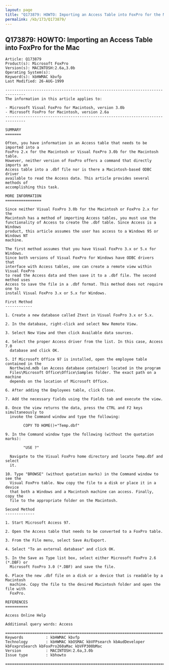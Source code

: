 ```yaml
---
layout: page
title: "Q173879: HOWTO: Importing an Access Table into FoxPro for the Mac"
permalink: /kb/173/Q173879/
---
```


## Q173879: HOWTO: Importing an Access Table into FoxPro for the Mac

	Article: Q173879
	Product(s): Microsoft FoxPro
	Version(s): MACINTOSH:2.6a,3.0b
	Operating System(s): 
	Keyword(s): kbHWMAC kbvfp
	Last Modified: 26-AUG-1999
	
	-------------------------------------------------------------------------------
	The information in this article applies to:
	
	- Microsoft Visual FoxPro for Macintosh, version 3.0b 
	- Microsoft FoxPro for Macintosh, version 2.6a 
	-------------------------------------------------------------------------------
	
	SUMMARY
	=======
	
	Often, you have information in an Access table that needs to be imported into a
	FoxPro 2.x for the Macintosh or Visual FoxPro 3.0b for the Macintosh table.
	However, neither version of FoxPro offers a command that directly imports an
	Access table into a .dbf file nor is there a Macintosh-based ODBC driver
	available to read the Access data. This article provides several methods of
	accomplishing this task.
	
	MORE INFORMATION
	================
	
	Since neither Visual FoxPro 3.0b for the Macintosh or FoxPro 2.x for the
	Macintosh has a method of importing Access tables, you must use the
	functionality of Access to create the .dbf table. Since Access is a Windows
	product, this article assumes the user has access to a Windows 95 or Windows NT
	machine.
	
	The first method assumes that you have Visual FoxPro 3.x or 5.x for Windows.
	Since both versions of Visual FoxPro for Windows have ODBC drivers that
	interface with Access tables, one can create a remote view within Visual FoxPro
	to read the Access data and then save it to a .dbf file. The second method uses
	Access to save the file in a .dbf format. This method does not require one to
	install Visual FoxPro 3.x or 5.x for Windows.
	
	First Method
	------------
	
	1. Create a new database called Ztest in Visual FoxPro 3.x or 5.x.
	
	2. In the database, right-click and select New Remote View.
	
	3. Select New View and then click Available data sources.
	
	4. Select the proper Access driver from the list. In this case, Access 7.0
	  database and click OK.
	
	5. If Microsoft Office 97 is installed, open the employee table contained in the
	  Northwind.mdb (an Access database container) located in the program
	  Files\Microsoft Office\Office\Samples folder. The exact path on a machine
	  depends on the location of Microsoft Office.
	
	6. After adding the Employees table, click Close.
	
	7. Add the necessary fields using the Fields tab and execute the view.
	
	8. Once the view returns the data, press the CTRL and F2 keys simultaneously to
	  invoke the Command window and type the following:
	
	        COPY TO HOME()+"Temp.dbf"
	
	9. In the Command window type the following (without the quotation marks):
	
	        "USE ?"
	
	  Navigate to the Visual FoxPro home directory and locate Temp.dbf and select
	  it.
	
	10. Type "BROWSE" (without quotation marks) in the Command window to see the
	  Visual FoxPro table. Now copy the file to a disk or place it in a device
	  that both a Windows and a Macintosh machine can access. Finally, copy the
	  file to the appropriate folder on the Macintosh.
	
	Second Method
	-------------
	
	1. Start Microsoft Access 97.
	
	2. Open the Access table that needs to be converted to a FoxPro table.
	
	3. From the File menu, select Save As/Export.
	
	4. Select "To an external database" and click OK.
	
	5. In the Save as Type list box, select either Microsoft FoxPro 2.6 (*.DBF) or
	  Microsoft FoxPro 3.0 (*.DBF) and save the file.
	
	6. Place the new .dbf file on a disk or a device that is readable by a Macintosh
	  machine. Copy the file to the desired Macintosh folder and open the file with
	  FoxPro.
	
	REFERENCES
	==========
	
	Access Online Help
	
	Additional query words: Access
	
	======================================================================
	Keywords          : kbHWMAC kbvfp 
	Technology        : kbHWMAC kbOSMAC kbVFPsearch kbAudDeveloper kbFoxproSearch kbFoxPro260aMac kbVFP300bMac
	Version           : MACINTOSH:2.6a,3.0b
	Issue type        : kbhowto
	
	=============================================================================
	
